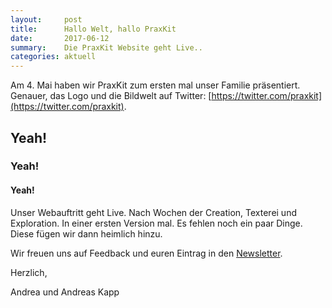 ```yaml
---
layout:     post
title:      Hallo Welt, hallo PraxKit
date:       2017-06-12
summary:    Die PraxKit Website geht Live..
categories: aktuell
---
```

 Am 4. Mai haben wir PraxKit zum ersten mal unser Familie präsentiert. Genauer, das Logo und die Bildwelt auf Twitter: [https://twitter.com/praxkit](https://twitter.com/praxkit).

## Yeah!
### Yeah!
#### Yeah!

Unser Webauftritt geht Live. Nach Wochen der Creation, Texterei und Exploration. In einer ersten Version mal. Es fehlen noch ein paar Dinge. Diese fügen wir dann heimlich hinzu.

Wir freuen uns auf Feedback und euren Eintrag in den [Newsletter](/#news).

Herzlich, 

Andrea und Andreas Kapp
